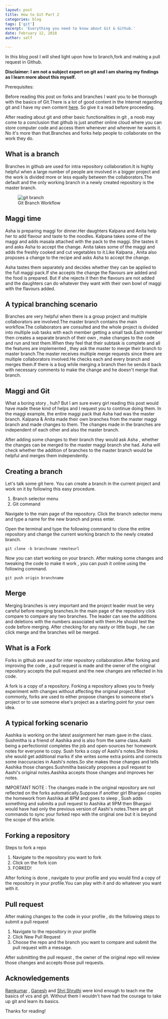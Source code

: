 ```yaml
---
layout: post
title: How to Git Part 2
categories: blog
tags: ['git']
excerpt: 'Everything you need to know about Git & Github.'
date: February 12, 2018
author: self

---
```


In this blog post I will shed light upon how to branch,fork and making a
pull request in Github.

**Disclaimer: I am not a subject expert on git and I am
sharing my findings as I learn more about this myself.**

Prerequisites:

Before reading this post on forks and branches I want you to
be thorough with the basics of Git.There is a lot of good content in the
Internet regarding git and I have my own content [here](https://kullsno2.github.io/blog/how-to-git-part-1/).
So give it a read before proceeding.

After reading about git and other basic functionalities in git , a noob
may come to a conclusion that github is just another online cloud where you
can store computer code and access them whenever and wherever he wants it.
No it's more than that.Branches and forks help people to collaborate on 
the work they do.

## What is a branch

Branches in github are used for intra repository collaboration.It is highly helpful when a 
large number of people are involved in a bigger project and the work is divided more or less
equally between the collaborators.The default and the only working branch in a newly created 
repository is the master branch.

<figure>
	<img src="{{ site.url }}/images/how-to-git/git-branch.png" alt="git branch" />
	<figcaption>Git Branch Workflow</figcaption>
</figure>

## Maggi time

Asha is preparing maggi for dinner.Her daughters Kalpana and Anita help her to add flavour and taste to the noodles.
Kalpana takes some of the maggi and adds masala attached with the pack to the maggi.
She tastes it and asks Asha to accept the change.
Anita takes some of the maggi and adds the freshly cooked and cut vegetables to it.Like Kalpana , Anita also 
proposes a change to the recipe and asks Asha to accept the change.

Asha tastes them separately and decides whether they can be applied to the full maggi pack.If she accepts the change 
the flavours are added and the food is prepared. But if she rejects it then the flavours are not added and the daughters can do 
whatever they want with their own bowl of maggi with the flavours added.

## A typical branching scenario

Branches are very helpful when there is a group project and multiple collaborators are involved.The master branch contains the main workflow.The collaborators are consulted and the whole project is divided into multiple sub tasks with each member getting 
a small task.Each member then creates a separate branch of their own , make changes to the code and run and test them.When they feel that their subtask is complete and all the features are implemented , they ask the master to merge their branch to master branch.The master receives multiple merge requests since there are multiple collaborators involved.He checks each and every branch and merges them.If there is a bug while merging a branch then he sends it back with necessary comments to make the change and he doesn't merge that branch.

## Maggi and Git

What a boring story , huh? But I am sure every girl reading this post would have made these kind of helps and I request you to continue doing them. In the maggi example, the entire maggi pack that Asha had was the master branch. Kalpana & Anita made their own branches from the master maggi branch and made changes to them. The changes made in the branches are independent of each other and also the master branch.

After adding some changes to their branch they would ask Asha , 
whether the changes can be merged to the master maggi branch she had.
Asha will check whether the addition of branches to the master branch would be helpful and merges them independently.

## Creating a branch

Let's talk some git here. You can create a branch in the current project and work on it by following this easy procedure.

1. Branch selector menu
2. Git command 

Navigate to the main page of the repository. Click the branch selector menu and type a name
for the new branch and press enter.

Open the terminal and type the following command to clone the entire repository and change the current working branch to the 
newly created branch.

```
git clone -b branchname remoteurl
```

Now you can start working on your branch. After making some changes and tweaking the code to make it work , you can push 
it online using the following command.

```
git push origin branchname
```

## Merge

Merging branches is very important and the project leader must be very careful before merging branches.In the main page of the 
repository click compare to compare any two branches. The leader can see the additions and deletions with the numbers associated with them.He should test the code before merging. After checking for any nasty or little bugs , he can click merge and the branches 
will be merged.

## What is a Fork

Forks in github are used for inter repository collaboration.After forking and improving the code , a pull request is made and the owner of the original repository accepts the pull request and the new changes are reflected in his code.

A fork is a copy of a repository. Forking a repository allows you to freely experiment with changes without affecting the original project.Most commonly, forks are used to either propose changes to someone else's project or to use someone else's project as a starting point for your own idea.

## A typical forking scenario

Aashika is working on the latest assignment her mam gave in the class. Sushmitha is a friend of Aashika and is also from the same class.Aashi being a perfectionist completes the job and open-sources her homework notes for everyone to copy. Sush forks a copy of Aashi's notes.She thinks she would get additional marks if she writes some extra points and corrects some inaccuracies in Aashi's notes.So she makes those changes and tells Aashika those changes.Sushmitha basically proposes a pull request to Aashi's original notes.Aashika accepts those changes and improves her notes.

IMPORTANT NOTE : The changes made in the original repository are not reflected on the forks automatically.Suppose if another girl Bhargavi copies the homework from Aashika at 8PM and goes to sleep , Sush adds something and submits a pull request to Aashika at 9PM then Bhargavi would have had only the previous version of Aashi's notes.There are git commands to sync your forked repo with the original one but it is beyond the scope of this article.

## Forking a repository

Steps to fork a repo

1. Navigate to the repository you want to fork
2. Click on the fork icon 
3. FORKED!

After forking is done , navigate to your profile and you would find a copy of the repository in your profile.You can play with 
it and do whatever you want with it.

## Pull request

After making changes to the code in your profile , do the following steps to submit a pull request

1. Navigate to the repository in your profile
2. Click New Pull Request
3. Choose the repo and the branch you want to compare and submit the pull request with a message.

After submitting the pull request , the owner of the original repo will review those changes and accepts those pull requests.

## Acknowledgements

[Ramkumar](https://github.com/realramkumar) , [Ganesh](https://github.com/Ganeshrockz) and 
[Shri Shruthi](https://www.facebook.com/shruthi.shridhar.1) 
were kind enough to teach me the basics of vcs and git.
Without them I wouldn't have had the courage to take 
up git and learn its basics.

Thanks for reading!